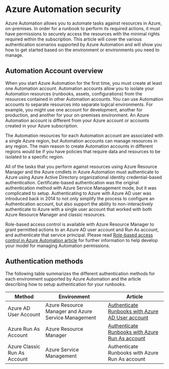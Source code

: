 <properties
   pageTitle="Azure Automation Security | Azure"
   description="This article provides an overview of automation security and the different authentication methods available for Automation Accounts in Azure Automation."
   services="automation"
   documentationCenter=""
   authors="MGoedtel"
   manager="jwhit"
   editor="tysonn"
   keywords="automation security, secure automation" />
<tags
   ms.service="automation"
   ms.devlang="na"
   ms.topic="get-started-article"
   ms.tgt_pltfrm="na"
   ms.workload="infrastructure-services"
   ms.date="07/29/2016"
   wacn.date=""
   ms.author="magoedte" />

# Azure Automation security
Azure Automation allows you to automate tasks against resources in Azure, on-premises.  In order for a runbook to perform its required actions, it must have permissions to securely access the resources with the minimal rights required within the subscription.
This article will cover the various authentication scenarios supported by Azure Automation and will show you how to get started based on the environment or environments you need to manage.  

## Automation Account overview
When you start Azure Automation for the first time, you must create at least one Automation account. Automation accounts allow you to isolate your Automation resources (runbooks, assets, configurations) from the resources contained in other Automation accounts. You can use Automation accounts to separate resources into separate logical environments. For example, you might use one account for development, another for production, and another for your on-premises environment.  An Azure Automation account is different from your Azure account or accounts created in your Azure subscription.

The Automation resources for each Automation account are associated with a single Azure region, but Automation accounts can manage resources in any region. The main reason to create Automation accounts in different regions would be if you have policies that require data and resources to be isolated to a specific region.

All of the tasks that you perform against resources using Azure Resource Manager and the Azure cmdlets in Azure Automation must authenticate to Azure using Azure Active Directory organizational identity credential-based authentication.  Certificate-based  authentication was the original authentication method with Azure Service Management mode, but it was complicated to setup.  Authenticating to Azure with Azure AD user was introduced back in 2014 to not only simplify the process to configure an Authentication account, but also support the ability to non-interactively authenticate to Azure with a single user account that worked with both Azure Resource Manager and classic resources.   

Role-based access control is available with Azure Resource Manager to grant permitted actions to an Azure AD user account and Run As account, and authenticate that service principal.  Please read [Role-based access control in Azure Automation article](/documentation/articles/automation-role-based-access-control/) for further information to help develop your model for managing Automation permissions.  

## Authentication methods

The following table summarizes the different authentication methods for each environment supported by Azure Automation and the article describing how to setup authentication for your runbooks.

Method  |  Environment  | Article
----------|----------|----------
Azure AD User Account | Azure Resource Manager and Azure Service Management | [Authenticate Runbooks with Azure AD User account](/documentation/articles/automation-sec-configure-aduser-account/)
Azure Run As Account | Azure Resource Manager | [Authenticate Runbooks with Azure Run As account](/documentation/articles/automation-sec-configure-azure-runas-account/)
Azure Classic Run As Account | Azure Service Management | Authenticate Runbooks with Azure Run As account
